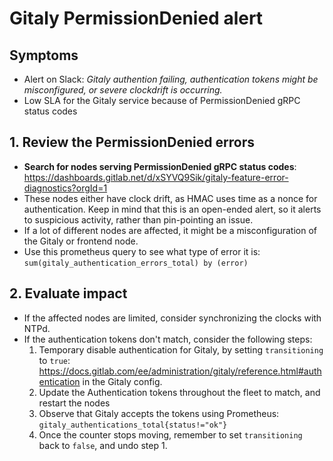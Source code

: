# Gitaly PermissionDenied alert

## Symptoms

* Alert on Slack: _Gitaly authention failing, authentication tokens might be misconfigured, or severe clockdrift is occurring._
* Low SLA for the Gitaly service because of PermissionDenied gRPC status codes

## 1. Review the PermissionDenied errors

- **Search for nodes serving PermissionDenied gRPC status codes**: https://dashboards.gitlab.net/d/xSYVQ9Sik/gitaly-feature-error-diagnostics?orgId=1
- These nodes either have clock drift, as HMAC uses time as a nonce for authentication. Keep in mind that this is an open-ended alert, so it alerts to suspicious activity, rather than pin-pointing an issue.
- If a lot of different nodes are affected, it might be a misconfiguration of the Gitaly or frontend node.
- Use this prometheus query to see what type of error it is: `sum(gitaly_authentication_errors_total) by (error)`

## 2. Evaluate impact

- If the affected nodes are limited, consider synchronizing the clocks with NTPd.
- If the authentication tokens don't match, consider the following steps:
  1. Temporary disable authentication for Gitaly, by setting `transitioning` to `true`: https://docs.gitlab.com/ee/administration/gitaly/reference.html#authentication in the Gitaly config.
  2. Update the Authentication tokens throughout the fleet to match, and restart the nodes
  3. Observe that Gitaly accepts the tokens using Prometheus: `gitaly_authentications_total{status!="ok"}`
  4. Once the counter stops moving, remember to set `transitioning` back to `false`, and undo step 1.
